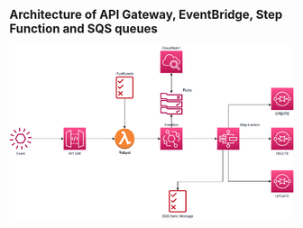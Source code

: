 
## Architecture of API Gateway, EventBridge, Step Function and SQS queues

![Architecture Diagram](./diagrams/architecture.png)
